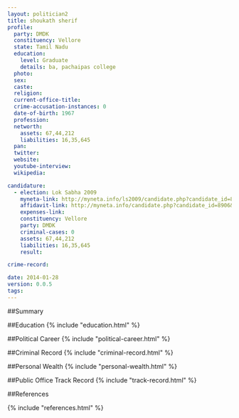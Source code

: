 ```yaml
---
layout: politician2
title: shoukath sherif
profile: 
  party: DMDK
  constituency: Vellore
  state: Tamil Nadu
  education: 
    level: Graduate
    details: ba, pachaipas college
  photo: 
  sex: 
  caste: 
  religion: 
  current-office-title: 
  crime-accusation-instances: 0
  date-of-birth: 1967
  profession: 
  networth: 
    assets: 67,44,212
    liabilities: 16,35,645
  pan: 
  twitter: 
  website: 
  youtube-interview: 
  wikipedia: 

candidature: 
  - election: Lok Sabha 2009
    myneta-link: http://myneta.info/ls2009/candidate.php?candidate_id=8906
    affidavit-link: http://myneta.info/candidate.php?candidate_id=8906&scan=original
    expenses-link: 
    constituency: Vellore 
    party: DMDK
    criminal-cases: 0
    assets: 67,44,212
    liabilities: 16,35,645
    result:  

crime-record: 

date: 2014-01-28
version: 0.0.5
tags: 
---
```

##Summary


##Education
{% include "education.html" %}


##Political Career
{% include "political-career.html" %}


##Criminal Record
{% include "criminal-record.html" %}


##Personal Wealth
{% include "personal-wealth.html" %}


##Public Office Track Record
{% include "track-record.html" %}


##References


{% include "references.html" %}